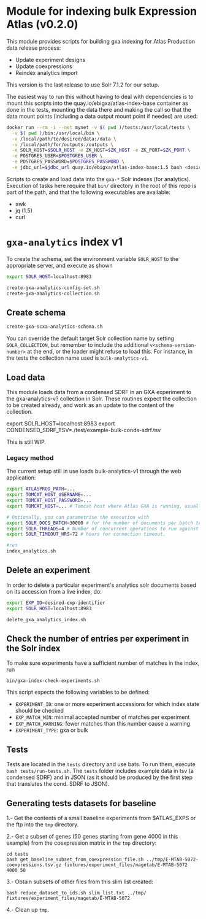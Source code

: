 # Module for indexing bulk Expression Atlas (v0.2.0)

This module provides scripts for building gxa indexing for Atlas Production data release process:

- Update experiment designs
- Update coexpressions
- Reindex analytics import

This version is the last release to use Solr 7.1.2 for our setup.

The easiest way to run this without having to deal with dependencies is to mount this scripts into the quay.io/ebigxa/atlas-index-base container as done in the tests, mounting the data there and making the call so that the data mount points (including a data output mount point if needed) are used:

```bash
docker run --rm -i --net mynet -v $( pwd )/tests:/usr/local/tests \
  -v $( pwd )/bin:/usr/local/bin \
  -v /local/path/to/desired/data:/data \
  -v /local/path/for/outputs:/outputs \
  -e SOLR_HOST=$SOLR_HOST -e ZK_HOST=$ZK_HOST -e ZK_PORT=$ZK_PORT \
  -e POSTGRES_USER=$POSTGRES_USER \
  -e POSTGRES_PASSWORD=$POSTGRES_PASSWORD \
  -e jdbc_url=$jdbc_url quay.io/ebigxa/atlas-index-base:1.5 bash <desired-script> -i /data/<relevant-data>
```

Scripts to create and load data into the `gxa-*` Solr indexes (for analytics). Execution of tasks here require that `bin/` directory in the root of this repo is part of the path, and that the following executables are available:

- awk
- jq (1.5)
- curl

# `gxa-analytics` index v1

To create the schema, set the environment variable `SOLR_HOST` to the appropriate server, and execute as shown

```bash
export SOLR_HOST=localhost:8983

create-gxa-analytics-config-set.sh
create-gxa-analytics-collection.sh
```

## Create schema
```bash
create-gxa-scxa-analytics-schema.sh
```

You can override the default target Solr collection name by setting `SOLR_COLLECTION`, but remember to include the additional `v<schema-version-number>` at the end, or the loader might refuse to load this. For instance, in the tests the collection name used is `bulk-analytics-v1`.

## Load data
This module loads data from a condensed SDRF in an GXA experiment to the gxa-analytics-v? collection in Solr. These routines expect the collection to be created already, and work as an update to the content of the collection.

export SOLR_HOST=localhost:8983
export CONDENSED_SDRF_TSV=./test/example-bulk-conds-sdrf.tsv

This is still WIP.

### Legacy method

The current setup still in use loads bulk-analytics-v1 through the web application:

```bash
export ATLASPROD_PATH=...
export TOMCAT_HOST_USERNAME=...
export TOMCAT_HOST_PASSWORD=...
export TOMCAT_HOST=... # Tomcat host where Atlas GXA is running, usually the prod environment.

# Optionally, you can parametrise the execution with
export SOLR_DOCS_BATCH=30000 # for the number of documents per batch to load to Solr
export SOLR_THREADS=4 # Number of concurrent operations to run against solr
export SOLR_TIMEOUT_HRS=72 # hours for connection timeout.

#run
index_analytics.sh
```

## Delete an experiment
In order to delete a particular experiment's analytics solr documents based on its accession from a live index, do:

```bash
export EXP_ID=desired-exp-identifier
export SOLR_HOST=localhost:8983

delete_gxa_analytics_index.sh
```

## Check the number of entries per experiment in the Solr index
To make sure experiments have a sufficient number of matches in the index, run  
```
bin/gxa-index-check-experiments.sh
```
This script expects the following variables to be defined:
- `EXPERIMENT_ID`: one or more experiment accessions for which index state should be checked
- `EXP_MATCH_MIN`: minimal accepted number of matches per experiment
- `EXP_MATCH_WARNING`: fewer matches than this number cause a warning
- `EXPERIMENT_TYPE`: gxa or bulk

## Tests
Tests are located in the `tests` directory and use bats. To run them, execute `bash tests/run-tests.sh`. The `tests` folder includes example data in tsv (a condensed SDRF) and in JSON (as it should be produced by the first step that translates the cond. SDRF to JSON).

## Generating tests datasets for baseline

1.- Get the contents of a small baseline experiments from $ATLAS_EXPS or the ftp into the `tmp` directory.

2.- Get a subset of genes (50 genes starting from gene 4000 in this example) from the coexpression matrix in the `tmp` directory:

```
cd tests
bash get_baseline_subset_from_coexpression_file.sh ../tmp/E-MTAB-5072-coexpressions.tsv.gz fixtures/experiment_files/magetab/E-MTAB-5072 4000 50
```

3.- Obtain subsets of other files from this slim list created:

```
bash reduce_dataset_to_ids.sh slim_list.txt ../tmp/ fixtures/experiment_files/magetab/E-MTAB-5072
```

4.- Clean up `tmp`.
